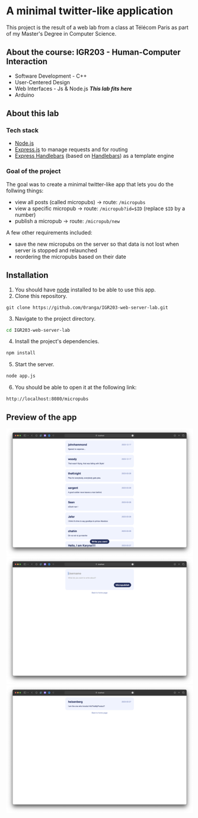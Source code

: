 # A minimal twitter-like application

This project is the result of a web lab from a class at Télécom Paris as part of my Master's Degree in Computer Science.

## About the course: **IGR203 - Human-Computer Interaction**

- Software Development - C++
- User-Centered Design
- Web Interfaces - Js & Node.js _**This lab fits here**_
- Arduino

## About this lab

### Tech stack

- [Node.js](https://nodejs.org/en)
- [Express.js](https://expressjs.com) to manage requests and for routing
- [Express Handlebars](https://www.npmjs.com/package/express-handlebars) (based on [Handlebars](https://handlebarsjs.com)) as a template engine

### Goal of the project

The goal was to create a minimal twitter-like app that lets you do the follwing things:
- view all posts (called micropubs) 	-> route: `/micropubs`
- view a specific micropub 		-> route: `/micropub?id=$ID` (replace `$ID` by a number)
- publish a micropub 			-> route: `/micropub/new`

A few other requirements included:
- save the new micropubs on the server so that data is not lost when server is stopped and relaunched
- reordering the micropubs based on their date

## Installation

1. You should have [node](https://nodejs.org/en) installed to be able to use this app.
2. Clone this repository.
```console
git clone https://github.com/0ranga/IGR203-web-server-lab.git
```
3. Navigate to the project directory.
```sh
cd IGR203-web-server-lab
```
4. Install the project's dependencies.
```sh
npm install
```
5. Start the server.
```sh
node app.js
```
6. You should be able to open it at the following link:
```
http://localhost:8080/micropubs
```
## Preview of the app

![Home page](/docs/home.png "Home page")
![New micropub](/docs/new-micropub.png "New micropub")
![One micropub](/docs/one-micropub.png "One micropub")
